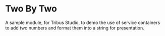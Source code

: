 # Two By Two

A sample module, for Tribus Studio, to demo the use of service containers to add two numbers and format them into a string for presentation.
